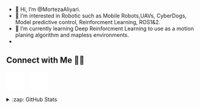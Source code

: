 - 👋 Hi, I’m @MortezaAliyari.
- 👀 I’m interested in Robotic such as Mobile Robots,UAVs, CyberDogs, Model predictive control, Reinforcment Learning, ROS1&2. 
- 🌱 I’m currently learning  Deep Reinforcment Learning to use as a motion planing algorithm and mapless environments.
-
## Connect with Me 🤝🏻
[![website](./img/linkedin-dark.svg)](www.linkedin.com/in/morteza-aliyari-1609a1107)
&nbsp;&nbsp;
[![website](./img/youtube-dark.svg)](https://www.youtube.com/channel/UCyRBig4xgAdaRdIz14Xymrg)
&nbsp;&nbsp;

<details>
  <summary>:zap: GitHub Stats</summary>

  <img align="left" alt="MortezaAliyari's GitHub Stats" src="https://github-readme-stats.vercel.app/api?username=MortezaAliyari&show_icons=true&hide_border=false&title_color=ff652f&icon_color=FFE400&bg_color=09131B&text_color=ffffff&border_color=0c1a25" />

</details>

[youtube]:https://www.youtube.com/channel/UCyRBig4xgAdaRdIz14Xymrg
[instagram]: https://instagram.com/codeSTACKr
[linkedin]: www.linkedin.com/in/morteza-aliyari-1609a1107
